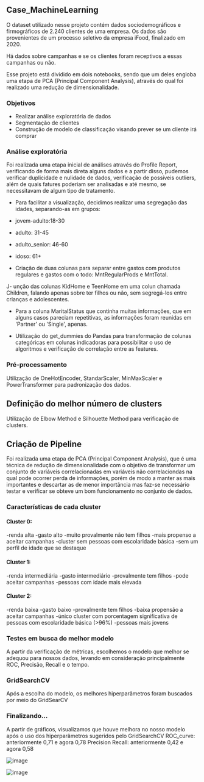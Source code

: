 ## Case_MachineLearning

 O dataset utilizado nesse projeto contém dados sociodemográficos e firmográficos de 2.240 clientes de uma empresa. Os dados são provenientes de um processo seletivo da empresa iFood, finalizado em 2020.

 Há dados sobre campanhas e se os clientes foram receptivos a essas campanhas ou não.

 Esse projeto está dividido em dois notebooks, sendo que um deles engloba uma etapa de PCA (Principal Component Analysis), através do qual foi realizado uma redução de dimensionalidade.

 ### Objetivos
 - Realizar análise exploratória de dados
 - Segmentação de clientes
 - Construção de modelo de classificação visando prever se um cliente irá comprar

### Análise exploratória
 Foi realizada uma etapa inicial de análises através do Profile Report, verificando de forma mais direta alguns dados e a partir disso, pudemos verificar duplicidade e nulidade de dados, verificação de possíveis outliers, além de quais fatures poderiam ser analisadas e até mesmo, se necessitavam de algum tipo de tratamento.

-  Para facilitar a visualização, decidimos realizar uma segregação das idades, separando-as em grupos:
  - jovem-adulto:18-30
  - adulto: 31-45
  - adulto_senior: 46-60
  - idoso: 61+

 - Criação de duas colunas para separar entre gastos com produtos regulares e gastos com o todo: MntRegularProds e MntTotal.

 J- unção das colunas KidHome e TeenHome em uma colun chamada Children, falando apenas sobre ter filhos ou não, sem segregá-los entre crianças e adolescentes.

-  Para a coluna MaritalStatus que continha muitas informações, que em alguns casos pareciam repetitivas, as informações foram reunidas em 'Partner' ou 'Single', apenas.

- Utilização do get_dummies do Pandas para transformação de colunas categóricas em colunas indicadoras para possibilitar o uso de algoritmos e verificação de correlação entre as features.

### Pré-processamento
Utilização de OneHotEncoder, StandarScaler, MinMaxScaler e PowerTransformer para padronização dos dados.

## Definição do melhor número de clusters
Utilização de Elbow Method e Silhouette Method para verificação de clusters.

## Criação de Pipeline
Foi realizada uma etapa de PCA (Principal Component Analysis), que é uma técnica de redução de dimensionalidade com o objetivo de transformar um conjunto de variáveis correlacionadas em variáveis não correlaciondas na qual pode ocorrer perda de informações, porém de modo a manter as mais importantes e descartar as de menor importância mas faz-se necessário testar e verificar se obteve um bom funcionamento no conjunto de dados.

 ### Características de cada cluster
#### Cluster 0:
-renda alta
-gasto alto
-muito provalmente não tem filhos
-mais propenso a aceitar campanhas
-cluster sem pessoas com escolaridade básica
-sem um perfil de idade que se destaque

#### Cluster 1:
-renda intermediária
-gasto intermediário
-provalmente tem filhos
-pode aceitar campanhas
-pessoas com idade mais elevada

#### Cluster 2:
-renda baixa
-gasto baixo
-provalmente tem filhos
-baixa propensão a aceitar campanhas
-único cluster com porcentagem significativa de pessoas com escolaridade básica (>96%)
-pessoas mais jovens

### Testes em busca do melhor modelo
A partir da verificação de métricas, escolhemos o modelo que melhor se adequou para nossos dados, levando em consideração principalmente ROC, Precisão, Recall e o tempo.

### GridSearchCV
Após a escolha do modelo,  os melhores hiperparâmetros foram buscados por meio do GridSearCV

### Finalizando...
A partir de gráficos, visualizamos que houve melhora no nosso modelo após o uso dos hiperparâmetros sugeridos pelo GridSearchCV
ROC_curve: anteriormente 0,71 e agora 0,78
Precision Recall: anteriormente 0,42 e agora 0,58

![image](https://github.com/Bredariolcaroline/Case_MachineLearning/assets/121267765/1251b0ca-54f3-42bf-b94e-2f5bbc540ded)

![image](https://github.com/Bredariolcaroline/Case_MachineLearning/assets/121267765/4189e140-859e-4f52-a6a1-3889afed55bc)


